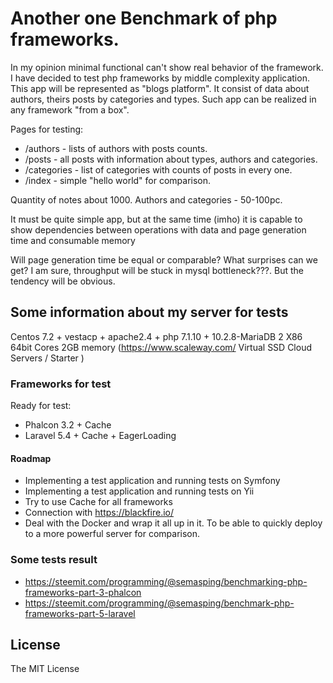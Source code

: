 # Another one Benchmark of php frameworks.

In my opinion minimal functional can't show real behavior of the framework. I have decided to test php frameworks by middle complexity application. This app will be represented as "blogs platform". It consist of data about authors, theirs posts by categories and types. Such app can be realized in any framework "from a box".

Pages for testing:

* /authors - lists of authors with posts counts.
* /posts - all posts with information about types, authors and categories.
* /categories - list of categories with counts of posts in every one.
* /index - simple "hello world" for comparison.

Quantity of notes about 1000. Authors and categories - 50-100pc.

It must be quite simple app, but at the same time (imho) it is capable to show dependencies between operations with data and page generation time and consumable memory

Will page generation time be equal or comparable? What surprises can we get? I am sure, throughput will be stuck in mysql bottleneck???. But the tendency will be obvious.

## Some information about my server for tests
Centos 7.2 + vestacp + apache2.4 + php 7.1.10 + 10.2.8-MariaDB
2 X86 64bit Cores 2GB memory (https://www.scaleway.com/ Virtual SSD Cloud Servers / Starter )


### Frameworks for test
Ready for test:
* Phalcon 3.2 + Cache
* Laravel 5.4 + Cache + EagerLoading

#### Roadmap
* Implementing a test application and running tests on Symfony
* Implementing a test application and running tests on Yii
* Try to use Cache for all frameworks
* Connection with https://blackfire.io/
* Deal with the Docker and wrap it all up in it. To be able to quickly deploy to a more powerful server for comparison.

### Some tests result 
* https://steemit.com/programming/@semasping/benchmarking-php-frameworks-part-3-phalcon
* https://steemit.com/programming/@semasping/benchmark-php-frameworks-part-5-laravel

## License
The MIT License